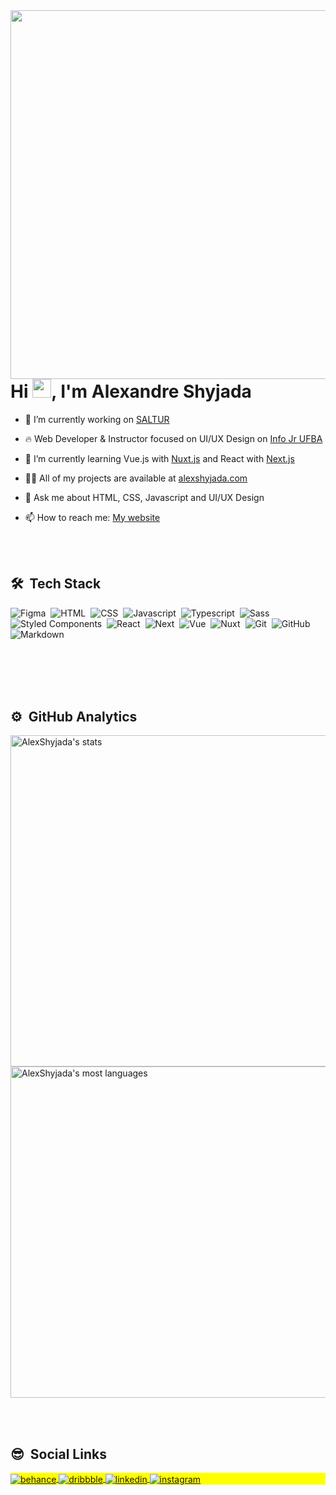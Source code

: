 <img align="right" height="590em" src="https://raw.githubusercontent.com/gist/AlexShyjada/a4d7c9180c18fdde7ed6e6eaa8d2d2bb/raw/c86fef4cc2de271d75db261901dbfb9c96a51284/githubcard.svg"/>
<h1 align="left">Hi <img src="https://raw.githubusercontent.com/kaueMarques/kaueMarques/master/hi.gif" width="30px">, I'm Alexandre Shyjada</h1>

- 🔭 I’m currently working on [SALTUR](http://saltur.salvador.ba.gov.br/)

- 🔥 Web Developer & Instructor focused on UI/UX Design on [Info Jr UFBA](http://site.infojr.com.br/)
 
- 🌱 I’m currently learning Vue.js with [Nuxt.js](https://nuxtjs.org/) and React with [Next.js](https://nextjs.org/)
 
- 👨‍💻 All of my projects are available at [alexshyjada.com](https://www.alexshyjada.com/)
 
- 💬 Ask me about HTML, CSS, Javascript and UI/UX Design

- 📫 How to reach me: [My website](https://www.alexshyjada.com/)

<br><br>

## 🛠 &nbsp;Tech Stack

![Figma](https://img.shields.io/badge/-Figma-05122A?style=flat&logo=figma)&nbsp;
![HTML](https://img.shields.io/badge/-HTML-05122A?style=flat&logo=HTML5)&nbsp;
![CSS](https://img.shields.io/badge/-CSS-05122A?style=flat&logo=CSS3&logoColor=1572B6)&nbsp;
![Javascript](https://img.shields.io/badge/-JavaScript-05122A?style=flat&logo=javascript)&nbsp;
![Typescript](https://img.shields.io/badge/-Typescript-05122A?style=flat&logo=typescript)&nbsp;
![Sass](https://img.shields.io/badge/-Sass-05122A?style=flat&logo=sass)&nbsp;
![Styled Components](https://img.shields.io/badge/-Styled%20Components-05122A?style=flat&logo=styledcomponents)&nbsp;
![React](https://img.shields.io/badge/-React-05122A?style=flat&logo=react)&nbsp;
![Next](https://img.shields.io/badge/-Next-05122A?style=flat&logo=next.js)&nbsp;
![Vue](https://img.shields.io/badge/-Vue-05122A?style=flat&logo=vue.js)&nbsp;
![Nuxt](https://img.shields.io/badge/-Nuxt-05122A?style=flat&logo=nuxt.js)&nbsp;
![Git](https://img.shields.io/badge/-Git-05122A?style=flat&logo=git)&nbsp;
![GitHub](https://img.shields.io/badge/-GitHub-05122A?style=flat&logo=github)&nbsp;
![Markdown](https://img.shields.io/badge/-Markdown-05122A?style=flat&logo=markdown)&nbsp;

<br><br><br><br>

## ⚙️ &nbsp;GitHub Analytics

<p align="left">
<img width="530em" src="https://github-readme-stats.vercel.app/api?username=AlexShyjada&show_icons=true&theme=algolia" alt="AlexShyjada's stats"/>
<img width="530em" src="https://github-readme-stats.vercel.app/api/top-langs/?username=AlexShyjada&layout=compact&theme=algolia" alt="AlexShyjada's most languages"/>
</p>

<br><br>

## 😎 &nbsp;Social Links

<p align="left" style="background:yellow">
 
 <a href="https://www.behance.net/alexshyjada" target="_blank">
  <img align="center" src="https://img.shields.io/badge/-Behance-05122A?style=flat&logo=behance" alt="behance"/>
</a>
 
<a href="https://dribbble.com/AlexShyjada" target="_blank">
  <img align="center" src="https://img.shields.io/badge/-Dribbble-05122A?style=flat&logo=dribbble" alt="dribbble"/>
</a>

<a href="https://www.linkedin.com/in/alexshyjada/" target="_blank">
  <img align="center" src="https://img.shields.io/badge/-maykbrito-05122A?style=flat&logo=linkedin" alt="linkedin"/>
</a>
 
<a href="https://www.instagram.com/alexshyjada/" target="_blank">
 <img align="center" src="https://img.shields.io/badge/-maykbrito-05122A?style=flat&logo=instagram" alt="instagram"/>
</a>

</p>
